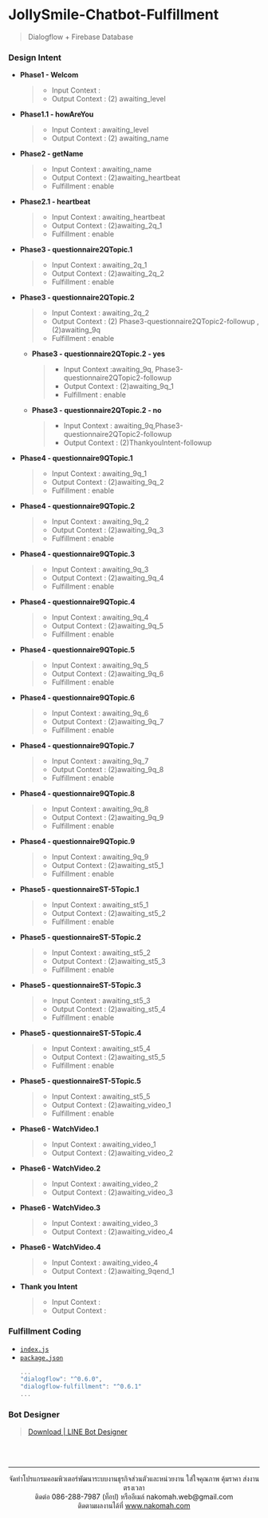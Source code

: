 # JollySmile-Chatbot-Fulfillment
> Dialogflow + Firebase Database
### Design Intent
- **Phase1 - Welcom**
	> - Input Context : 
	> - Output Context  : (2) awaiting_level
- **Phase1.1 - howAreYou**
	> - Input Context : awaiting_level
	> - Output Context : (2) awaiting_name
- **Phase2 - getName**
	> - Input Context : awaiting_name
	> - Output Context : (2)awaiting_heartbeat
	> - Fulfillment : enable
- **Phase2.1 - heartbeat**
	> - Input Context : awaiting_heartbeat
	> - Output Context : (2)awaiting_2q_1
	> - Fulfillment : enable
- **Phase3 - questionnaire2QTopic.1**
	> - Input Context : awaiting_2q_1
	> - Output Context : (2)awaiting_2q_2
	> - Fulfillment : enable
- **Phase3 - questionnaire2QTopic.2**
	> - Input Context : awaiting_2q_2
	> - Output Context : (2) Phase3-questionnaire2QTopic2-followup , (2)awaiting_9q
    > - Fulfillment : enable
	- **Phase3 - questionnaire2QTopic.2 - yes**
		> - Input Context :awaiting_9q, Phase3-questionnaire2QTopic2-followup
		> - Output Context : (2)awaiting_9q_1
		> - Fulfillment : enable
	- **Phase3 - questionnaire2QTopic.2 - no**
		> - Input Context : awaiting_9q,Phase3-questionnaire2QTopic2-followup
		> - Output Context : (2)ThankyouIntent-followup
- **Phase4 - questionnaire9QTopic.1**
	> - Input Context : awaiting_9q_1
	> - Output Context : (2)awaiting_9q_2
    > - Fulfillment : enable
- **Phase4 - questionnaire9QTopic.2**
	> - Input Context : awaiting_9q_2
	> - Output Context : (2)awaiting_9q_3
	> - Fulfillment : enable
- **Phase4 - questionnaire9QTopic.3**
	> - Input Context : awaiting_9q_3
	> - Output Context : (2)awaiting_9q_4
    > - Fulfillment : enable
- **Phase4 - questionnaire9QTopic.4**
	> - Input Context : awaiting_9q_4
	> - Output Context : (2)awaiting_9q_5
    > - Fulfillment : enable
- **Phase4 - questionnaire9QTopic.5**
	> - Input Context : awaiting_9q_5
	> - Output Context : (2)awaiting_9q_6
	> - Fulfillment : enable
- **Phase4 - questionnaire9QTopic.6**
	> - Input Context : awaiting_9q_6
	> - Output Context : (2)awaiting_9q_7
	> - Fulfillment : enable
- **Phase4 - questionnaire9QTopic.7**
	> - Input Context : awaiting_9q_7
	> - Output Context : (2)awaiting_9q_8
	> - Fulfillment : enable
- **Phase4 - questionnaire9QTopic.8**
	> - Input Context : awaiting_9q_8
	> - Output Context : (2)awaiting_9q_9
    > - Fulfillment : enable
- **Phase4 - questionnaire9QTopic.9**
	> - Input Context : awaiting_9q_9
	> - Output Context : (2)awaiting_st5_1
	> - Fulfillment : enable
- **Phase5 - questionnaireST-5Topic.1**
	> - Input Context : awaiting_st5_1
	> - Output Context : (2)awaiting_st5_2
	> - Fulfillment : enable
- **Phase5 - questionnaireST-5Topic.2**
	> - Input Context : awaiting_st5_2
	> - Output Context : (2)awaiting_st5_3
	> - Fulfillment : enable
- **Phase5 - questionnaireST-5Topic.3**
	> - Input Context : awaiting_st5_3
	> - Output Context : (2)awaiting_st5_4
	> - Fulfillment : enable
- **Phase5 - questionnaireST-5Topic.4**
	> - Input Context : awaiting_st5_4
	> - Output Context : (2)awaiting_st5_5
	> - Fulfillment : enable
- **Phase5 - questionnaireST-5Topic.5**
	> - Input Context : awaiting_st5_5
	> - Output Context : (2)awaiting_video_1
	> - Fulfillment : enable
- **Phase6 - WatchVideo.1**
	> - Input Context : awaiting_video_1
	> - Output Context : (2)awaiting_video_2
- **Phase6 - WatchVideo.2**
	> - Input Context : awaiting_video_2
	> - Output Context : (2)awaiting_video_3
- **Phase6 - WatchVideo.3**
	> - Input Context : awaiting_video_3
	> - Output Context : (2)awaiting_video_4
- **Phase6 - WatchVideo.4**
	> - Input Context : awaiting_video_4
	> - Output Context : (2)awaiting_9qend_1
- **Thank you Intent**
	> - Input Context : 
	> - Output Context : 

### Fulfillment Coding
- [`index.js`](index.js) 
- [`package.json`](package.json)
    ```javascript 
    ...
    "dialogflow": "^0.6.0",
    "dialogflow-fulfillment": "^0.6.1"
    ...
    ```
### Bot Designer
> [Download | LINE Bot Designer](https://developers.line.biz/en/services/bot-designer/)

<br>
<br>

---
<p align="center"> จัดทำโปรแกรมคอมพิวเตอร์พัฒนาระบบงานธุรกิจส่วนตัวและหน่วยงาน ใส่ใจคุณภาพ คุ้มราคา ส่งงานตรงเวลา<br>ติดต่อ 086-288-7987 (ท็อป) หรืออีเมล์    nakomah.web@gmail.com<br>ติดตามผลงานได้ที่ <a href="https://nakomah.com" target="_blank">www.nakomah.com</a></p>
